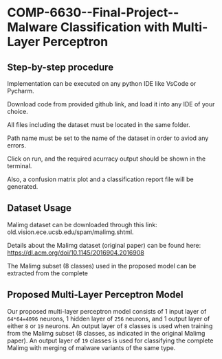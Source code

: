# COMP-6630--Final-Project--Malware Classification with Multi-Layer Perceptron

## Step-by-step procedure
Implementation can be executed on any python IDE like VsCode or Pycharm.

Download code from provided github link, and load it into any IDE of your choice.

All files including the dataset must be located in the same folder.

Path name must be set to the name of the dataset in order to aviod any errors.

Click on run, and the required acurracy output should be shown in the terminal.

Also, a confusion matrix plot and a classification report file will be generated.


## Dataset Usage

Malimg dataset can be downloaded through this link: old.vision.ece.ucsb.edu/spam/malimg.shtml.

Details about the Malimg dataset (original paper) can be found here: https://dl.acm.org/doi/10.1145/2016904.2016908

The Malimg subset (8 classes) used in the proposed model can be extracted from the complete

## Proposed Multi-Layer Perceptron Model

Our proposed multi-layer perceptron model consists of 1 input layer of ```64*64=4096``` neurons, 1 hidden layer of ```256``` neurons, and 1 output layer of either ```8``` or ```19``` neurons. An output layer of ```8``` classes is used when training from the Malimg subset (8 classes, as indicated in the original Malimg paper). An output layer of ```19``` classes is used for classifying the complete Malimg with merging of malware variants of the same type.
